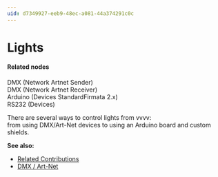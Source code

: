 ```yaml
---
uid: d7349927-eeb9-48ec-a081-44a374291c0c
---
```


# Lights

#### Related nodes
<span class="node">DMX (Network Artnet Sender)</span>  
<span class="node">DMX (Network Artnet Receiver)</span>  
<span class="node">Arduino (Devices StandardFirmata 2.x)</span>  
<span class="node">RS232 (Devices)</span>  

There are several ways to control lights from vvvv:  
from using DMX/Art-Net devices to using an Arduino board and custom shields.  

**See also:**  
* <a href="https://vvvv.org/contributions/1353+1351+2439+1352+7934+2438+1354+1355/4127+7414+2187+5126+2446+4118" class="extURL" target="_blank">Related Contributions</a>  
* [DMX / Art-Net](xref:268ce39d-8d40-41ed-bc01-e9e0a1e2587b)  



